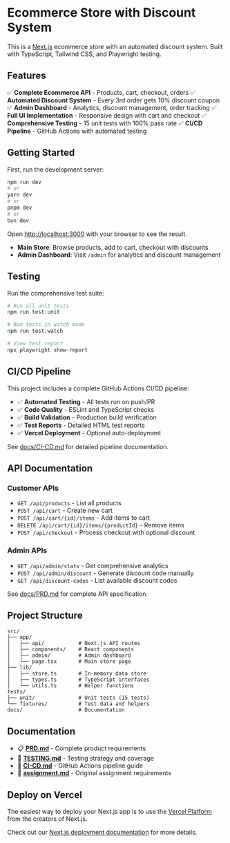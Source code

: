 # Ecommerce Store with Discount System

This is a [Next.js](https://nextjs.org) ecommerce store with an automated discount system. Built with TypeScript, Tailwind CSS, and Playwright testing.

## Features

✅ **Complete Ecommerce API** - Products, cart, checkout, orders
✅ **Automated Discount System** - Every 3rd order gets 10% discount coupon  
✅ **Admin Dashboard** - Analytics, discount management, order tracking
✅ **Full UI Implementation** - Responsive design with cart and checkout
✅ **Comprehensive Testing** - 15 unit tests with 100% pass rate
✅ **CI/CD Pipeline** - GitHub Actions with automated testing

## Getting Started

First, run the development server:

```bash
npm run dev
# or
yarn dev
# or
pnpm dev
# or
bun dev
```

Open [http://localhost:3000](http://localhost:3000) with your browser to see the result.

- **Main Store**: Browse products, add to cart, checkout with discounts
- **Admin Dashboard**: Visit `/admin` for analytics and discount management

## Testing

Run the comprehensive test suite:

```bash
# Run all unit tests
npm run test:unit

# Run tests in watch mode  
npm run test:watch

# View test report
npx playwright show-report
```

## CI/CD Pipeline

This project includes a complete GitHub Actions CI/CD pipeline:

- ✅ **Automated Testing** - All tests run on push/PR
- ✅ **Code Quality** - ESLint and TypeScript checks  
- ✅ **Build Validation** - Production build verification
- ✅ **Test Reports** - Detailed HTML test reports
- ✅ **Vercel Deployment** - Optional auto-deployment

See [docs/CI-CD.md](docs/CI-CD.md) for detailed pipeline documentation.

## API Documentation

### Customer APIs
- `GET /api/products` - List all products
- `POST /api/cart` - Create new cart  
- `POST /api/cart/{id}/items` - Add items to cart
- `DELETE /api/cart/{id}/items/{productId}` - Remove items
- `POST /api/checkout` - Process checkout with optional discount

### Admin APIs  
- `GET /api/admin/stats` - Get comprehensive analytics
- `POST /api/admin/discount` - Generate discount code manually
- `GET /api/discount-codes` - List available discount codes

See [docs/PRD.md](docs/PRD.md) for complete API specification.

## Project Structure

```
src/
├── app/
│   ├── api/           # Next.js API routes
│   ├── components/    # React components  
│   ├── admin/         # Admin dashboard
│   └── page.tsx       # Main store page
├── lib/
│   ├── store.ts       # In-memory data store
│   ├── types.ts       # TypeScript interfaces
│   └── utils.ts       # Helper functions
tests/
├── unit/              # Unit tests (15 tests)
└── fixtures/          # Test data and helpers
docs/                  # Documentation
```

## Documentation

- 📋 **[PRD.md](docs/PRD.md)** - Complete product requirements
- 🧪 **[TESTING.md](docs/TESTING.md)** - Testing strategy and coverage
- 🔄 **[CI-CD.md](docs/CI-CD.md)** - GitHub Actions pipeline guide
- 📝 **[assignment.md](docs/assignment.md)** - Original assignment requirements

## Deploy on Vercel

The easiest way to deploy your Next.js app is to use the [Vercel Platform](https://vercel.com/new?utm_medium=default-template&filter=next.js&utm_source=create-next-app&utm_campaign=create-next-app-readme) from the creators of Next.js.

Check out our [Next.js deployment documentation](https://nextjs.org/docs/app/building-your-application/deploying) for more details.

